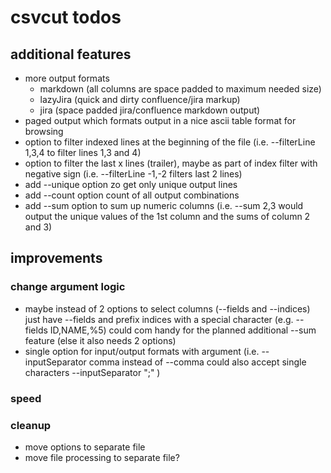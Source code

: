# csvcut todos

## additional features
* more output formats
  * markdown (all columns are space padded to maximum needed size)
  * lazyJira (quick and dirty confluence/jira markup)
  * jira (space padded jira/confluence markdown output)
* paged output which formats output in a nice ascii table format for browsing
* option to filter indexed lines at the beginning of the file (i.e. --filterLine 1,3,4 to filter lines 1,3 and 4)
* option to filter the last x lines (trailer), maybe as part of index filter with negative sign (i.e. --filterLine -1,-2 filters last 2 lines)
* add --unique option zo get only unique output lines
* add --count option count of all output combinations
* add --sum option to sum up numeric columns (i.e. --sum 2,3 would output the unique values of the 1st column and the sums of column 2 and 3)

## improvements

### change argument logic
* maybe instead of 2 options to select columns (--fields and --indices) just have --fields and prefix indices with a special character  (e.g. --fields ID,NAME,%5) could com handy for the planned additional --sum feature (else it also needs 2 options)
* single option for input/output formats with argument (i.e. --inputSeparator comma instead of --comma could also accept single characters --inputSeparator ";" )

### speed

### cleanup
* move options to separate file
* move file processing to separate file?